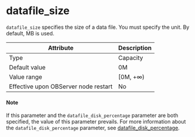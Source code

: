 datafile_size
==================================

`datafile_size` specifies the size of a data file. You must specify the unit. By default, MB is used.


| **Attribute** | **Description** |
|------------------|-----------|
| Type | Capacity |
| Default value | 0M |
| Value range | \[0M, +∞) |
| Effective upon OBServer node restart | No |


<main id="notice" type='explain'>
    <h4>Note</h4>
    <p>If this parameter and the <code>datafile_disk_percentage</code> parameter are both specified, the value of this parameter prevails. For more information about the <code>datafile_disk_percentage</code> parameter, see <a href="5300.datafile_disk_percentage.md">datafile_disk_percentage</a>. </p>
  </main>

